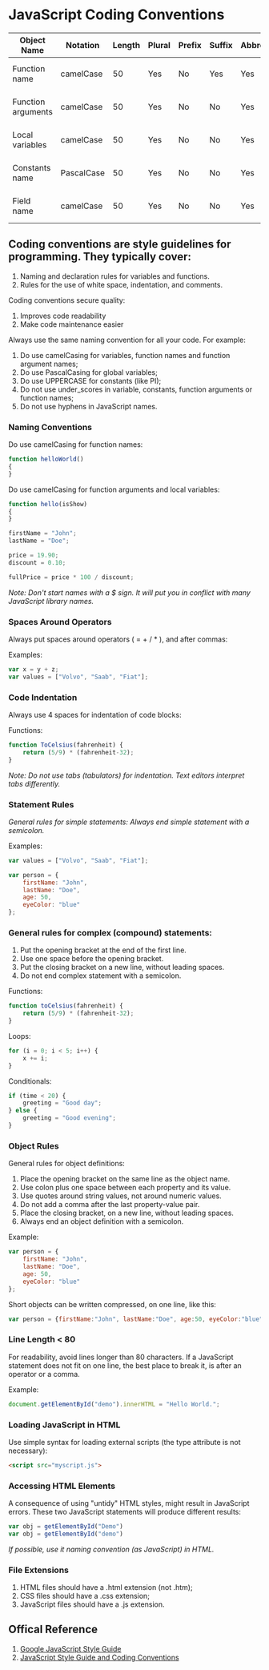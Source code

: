# JavaScript Coding Conventions

| Object Name        | Notation   | Length | Plural | Prefix | Suffix | Abbreviation | Char Mask  | Underscores |
|--------------------|------------|--------|--------|--------|--------|--------------|------------|-------------|
| Function name      | camelCase  |     50 | Yes    | No     | Yes    | Yes          | [A-z][0-9] | No          |
| Function arguments | camelCase  |     50 | Yes    | No     | No     | Yes          | [A-z][0-9] | No          |
| Local variables    | camelCase  |     50 | Yes    | No     | No     | Yes          | [A-z][0-9] | No          |
| Constants name     | PascalCase |     50 | Yes    | No     | No     | Yes          | [A-z][0-9] | No          |
| Field name         | camelCase  |     50 | Yes    | No     | No     | Yes          | [A-z][0-9] | No          |


## Coding conventions are style guidelines for programming. They typically cover:

1. Naming and declaration rules for variables and functions.
1. Rules for the use of white space, indentation, and comments.

Coding conventions secure quality:

1. Improves code readability
1. Make code maintenance easier

Always use the same naming convention for all your code. For example:
1. Do use camelCasing for variables, function names and function argument names;
2. Do use PascalCasing for global variables;
3. Do use UPPERCASE for constants (like PI);
4. Do not use under_scores in variable, constants, function arguments or function names;
5. Do not use hyphens in JavaScript names.


### Naming Conventions

Do use camelCasing for function names:

```javascript
function helloWorld()	
{
}
```

Do use camelCasing for function arguments and local variables: 

```javascript
function hello(isShow)	
{
}

firstName = "John";
lastName = "Doe";

price = 19.90;
discount = 0.10;

fullPrice = price * 100 / discount;
```

*Note: Don't start names with a $ sign. It will put you in conflict with many JavaScript library names.*

### Spaces Around Operators

Always put spaces around operators ( = + / * ), and after commas:

Examples:
```javascript
var x = y + z;
var values = ["Volvo", "Saab", "Fiat"];
```

### Code Indentation

Always use 4 spaces for indentation of code blocks:

Functions:

```javascript
function ToCelsius(fahrenheit) {
    return (5/9) * (fahrenheit-32);
}
```

*Note: Do not use tabs (tabulators) for indentation. Text editors interpret tabs differently.* 

### Statement Rules

*General rules for simple statements: Always end simple statement with a semicolon.*

Examples:

```javascript	
var values = ["Volvo", "Saab", "Fiat"];

var person = {
    firstName: "John",
    lastName: "Doe",
    age: 50,
    eyeColor: "blue"
};
```

### General rules for complex (compound) statements:

1. Put the opening bracket at the end of the first line.
2. Use one space before the opening bracket.
3. Put the closing bracket on a new line, without leading spaces.
4. Do not end complex statement with a semicolon.

Functions:

```javascript
function toCelsius(fahrenheit) {
    return (5/9) * (fahrenheit-32);
}
```

Loops:

```javascript
for (i = 0; i < 5; i++) {
    x += i;
}
```

Conditionals:

```javascript
if (time < 20) {
    greeting = "Good day";
} else {
    greeting = "Good evening";
}
```


### Object Rules

General rules for object definitions:

1. Place the opening bracket on the same line as the object name.
2. Use colon plus one space between each property and its value.
3. Use quotes around string values, not around numeric values.
4. Do not add a comma after the last property-value pair.
5. Place the closing bracket, on a new line, without leading spaces.
6. Always end an object definition with a semicolon.

Example:

```javascript
var person = {
    firstName: "John",
    lastName: "Doe",
    age: 50,
    eyeColor: "blue"
};
```

Short objects can be written compressed, on one line, like this:

```javascript
var person = {firstName:"John", lastName:"Doe", age:50, eyeColor:"blue"};
```

### Line Length < 80

For readability, avoid lines longer than 80 characters. If a JavaScript statement does not fit on one line, the best place to break it, is after an operator or a comma.

Example:

```javascript
document.getElementById("demo").innerHTML = "Hello World.";
```

### Loading JavaScript in HTML

Use simple syntax for loading external scripts (the type attribute is not necessary):

```html	
<script src="myscript.js">
```

### Accessing HTML Elements

A consequence of using "untidy" HTML styles, might result in JavaScript errors. These two JavaScript statements will produce different results:

```javascript
var obj = getElementById("Demo")
var obj = getElementById("demo")
```

*If possible, use it naming convention (as JavaScript) in HTML.* 

### File Extensions

1. HTML files should have a .html extension (not .htm); 
2. CSS files should have a .css extension;
3. JavaScript files should have a .js extension.

## Offical Reference

1. [Google JavaScript Style Guide](https://google.github.io/styleguide/jsguide.html#introduction)
2. [JavaScript Style Guide and Coding Conventions](http://www.w3schools.com/js/js_conventions.asp) 
